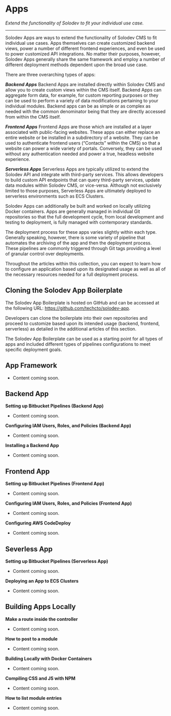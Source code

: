 # Apps

*Extend the functionality of Solodev to fit your individual use case.* 

--- 

Solodev Apps are ways to extend the functionality of Solodev CMS to fit individual use cases. Apps themselves can create customized backend views, power a number of different frontend experiences, and even be used to power customized API integrations. No matter their purposes, however, Solodev Apps generally share the same framework and employ a number of different deployment methods dependent upon the broad use case.

 

There are three overarching types of apps:

***Backend Apps***
Backend Apps are installed directly within Solodev CMS and allow you to create custom views within the CMS itself. Backend Apps can aggregate form data, for example, for custom reporting purposes or they can be used to perform a variety of data modifications pertaining to your individual modules. Backend apps can be as simple or as complex as needed with the common denominator being that they are directly accessed from within the CMS itself.

 

***Frontend Apps***
Frontend Apps are those which are installed at a layer associated with public-facing websites. These apps can either replace an entire website or be installed in a subdirectory of a website. They can be used to authenticate frontend users (“Contacts” within the CMS) so that a website can power a wide variety of portals. Conversely, they can be used without any authentication needed and power a true, headless website experience.

 

***Serverless Apps***
Serverless Apps are typically utilized to extend the Solodev API and integrate with third-party services. This allows developers to build custom API endpoints that can query third-party services, update data modules within Solodev CMS, or vice-versa. Although not exclusively limited to those purposes, Serverless Apps are ultimately deployed to serverless environments such as ECS Clusters.

 

Solodev Apps can additionally be built and worked on locally utilizing Docker containers. Apps are generally managed in individual Git repositories so that the full development cycle, from local development and testing to deployment, is fully managed with contemporary standards.

 

The deployment process for these apps varies slightly within each type. Generally speaking, however, there is some variety of pipeline that automates the archiving of the app and then the deployment process. These pipelines are commonly triggered through Git tags providing a level of granular control over deployments.

 

Throughout the articles within this collection, you can expect to learn how to configure an application based upon its designated usage as well as all of the necessary resources needed for a full deployment process.


## Cloning the Solodev App Boilerplate

The Solodev App Boilerplate is hosted on GitHub and can be accessed at the following URL: https://github.com/techcto/solodev-app. 

Developers can clone the boilerplate into their own repositories and proceed to customize based upon its intended usage (backend, frontend, serverless) as detailed in the additional articles of this section.

The Solodev App Boilerplate can be used as a starting point for all types of apps and included different types of pipelines configurations to meet specific deployment goals.

## App Framework

- Content coming soon. 

## Backend App

**Setting up Bitbucket Pipelines (Backend App)**

- Content coming soon. 

**Configuring IAM Users, Roles, and Policies (Backend App)**

- Content coming soon. 

**Installing a Backend App**

- Content coming soon. 

## Frontend App

**Setting up Bitbucket Pipelines (Frontend App)**

- Content coming soon. 

**Configuring IAM Users, Roles, and Policies (Frontend App)**

- Content coming soon. 

**Configuring AWS CodeDeploy**

- Content coming soon.

## Severless App

**Setting up Bitbucket Pipelines (Serverless App)**

- Content coming soon. 

**Deploying an App to ECS Clusters**

- Content coming soon. 

## Building Apps Locally

**Make a route inside the controller**

- Content coming soon. 

**How to post to a module**

- Content coming soon. 

**Building Locally with Docker Containers**

- Content coming soon.

**Compiling CSS and JS with NPM**

- Content coming soon.

**How to list module entries**

- Content coming soon. 